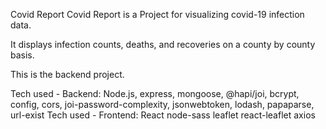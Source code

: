 Covid Report
Covid Report is a Project for visualizing covid-19 infection data.

It displays infection counts, deaths, and recoveries on a county by county basis.

This is the backend project.

Tech used - Backend:
Node.js,
express,
mongoose,
@hapi/joi,
bcrypt,
config,
cors,
joi-password-complexity,
jsonwebtoken,
lodash,
papaparse,
url-exist
Tech used - Frontend:
React
node-sass
leaflet
react-leaflet
axios